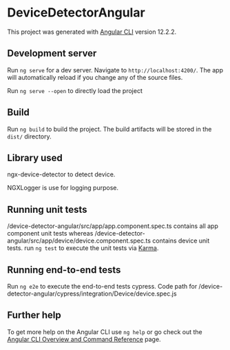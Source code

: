 # DeviceDetectorAngular
This project was generated with [Angular CLI](https://github.com/angular/angular-cli) version 12.2.2.

## Development server

Run `ng serve` for a dev server. Navigate to `http://localhost:4200/`. The app will automatically reload if you change any of the source files.

Run `ng serve --open` to directly load the project

## Build

Run `ng build` to build the project. The build artifacts will be stored in the `dist/` directory.

## Library used

ngx-device-detector to detect device.

NGXLogger is use for logging purpose.

## Running unit tests

/device-detector-angular/src/app/app.component.spec.ts contains all app component unit tests whereas /device-detector-angular/src/app/device/device.component.spec.ts contains device unit tests.
run `ng test` to execute the unit tests via [Karma](https://karma-runner.github.io).

## Running end-to-end tests

Run `ng e2e` to execute the end-to-end tests cypress.
Code path for /device-detector-angular/cypress/integration/Device/device.spec.js

## Further help

To get more help on the Angular CLI use `ng help` or go check out the [Angular CLI Overview and Command Reference](https://angular.io/cli) page.
